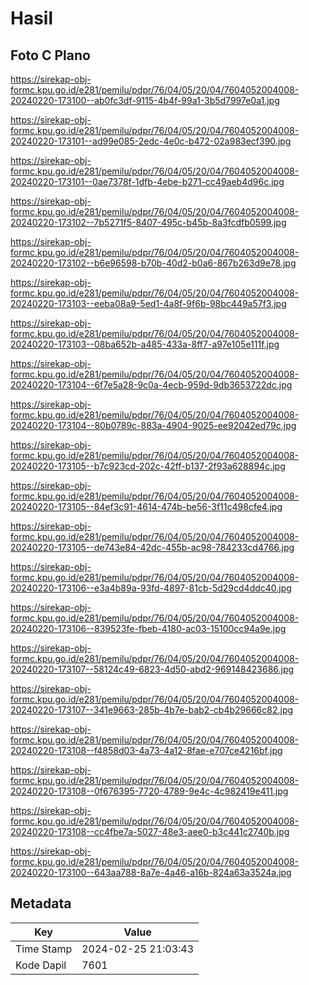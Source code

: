 # Hasil

## Foto C Plano

https://sirekap-obj-formc.kpu.go.id/e281/pemilu/pdpr/76/04/05/20/04/7604052004008-20240220-173100--ab0fc3df-9115-4b4f-99a1-3b5d7997e0a1.jpg

https://sirekap-obj-formc.kpu.go.id/e281/pemilu/pdpr/76/04/05/20/04/7604052004008-20240220-173101--ad99e085-2edc-4e0c-b472-02a983ecf390.jpg

https://sirekap-obj-formc.kpu.go.id/e281/pemilu/pdpr/76/04/05/20/04/7604052004008-20240220-173101--0ae7378f-1dfb-4ebe-b271-cc49aeb4d96c.jpg

https://sirekap-obj-formc.kpu.go.id/e281/pemilu/pdpr/76/04/05/20/04/7604052004008-20240220-173102--7b5271f5-8407-495c-b45b-8a3fcdfb0599.jpg

https://sirekap-obj-formc.kpu.go.id/e281/pemilu/pdpr/76/04/05/20/04/7604052004008-20240220-173102--b6e96598-b70b-40d2-b0a6-867b263d9e78.jpg

https://sirekap-obj-formc.kpu.go.id/e281/pemilu/pdpr/76/04/05/20/04/7604052004008-20240220-173103--eeba08a9-5ed1-4a8f-9f6b-98bc449a57f3.jpg

https://sirekap-obj-formc.kpu.go.id/e281/pemilu/pdpr/76/04/05/20/04/7604052004008-20240220-173103--08ba652b-a485-433a-8ff7-a97e105e111f.jpg

https://sirekap-obj-formc.kpu.go.id/e281/pemilu/pdpr/76/04/05/20/04/7604052004008-20240220-173104--6f7e5a28-9c0a-4ecb-959d-9db3653722dc.jpg

https://sirekap-obj-formc.kpu.go.id/e281/pemilu/pdpr/76/04/05/20/04/7604052004008-20240220-173104--80b0789c-883a-4904-9025-ee92042ed79c.jpg

https://sirekap-obj-formc.kpu.go.id/e281/pemilu/pdpr/76/04/05/20/04/7604052004008-20240220-173105--b7c923cd-202c-42ff-b137-2f93a628894c.jpg

https://sirekap-obj-formc.kpu.go.id/e281/pemilu/pdpr/76/04/05/20/04/7604052004008-20240220-173105--84ef3c91-4614-474b-be56-3f11c498cfe4.jpg

https://sirekap-obj-formc.kpu.go.id/e281/pemilu/pdpr/76/04/05/20/04/7604052004008-20240220-173105--de743e84-42dc-455b-ac98-784233cd4766.jpg

https://sirekap-obj-formc.kpu.go.id/e281/pemilu/pdpr/76/04/05/20/04/7604052004008-20240220-173106--e3a4b89a-93fd-4897-81cb-5d29cd4ddc40.jpg

https://sirekap-obj-formc.kpu.go.id/e281/pemilu/pdpr/76/04/05/20/04/7604052004008-20240220-173106--839523fe-fbeb-4180-ac03-15100cc94a9e.jpg

https://sirekap-obj-formc.kpu.go.id/e281/pemilu/pdpr/76/04/05/20/04/7604052004008-20240220-173107--58124c49-6823-4d50-abd2-969148423686.jpg

https://sirekap-obj-formc.kpu.go.id/e281/pemilu/pdpr/76/04/05/20/04/7604052004008-20240220-173107--341e9663-285b-4b7e-bab2-cb4b29666c82.jpg

https://sirekap-obj-formc.kpu.go.id/e281/pemilu/pdpr/76/04/05/20/04/7604052004008-20240220-173108--f4858d03-4a73-4a12-8fae-e707ce4216bf.jpg

https://sirekap-obj-formc.kpu.go.id/e281/pemilu/pdpr/76/04/05/20/04/7604052004008-20240220-173108--0f676395-7720-4789-9e4c-4c982419e411.jpg

https://sirekap-obj-formc.kpu.go.id/e281/pemilu/pdpr/76/04/05/20/04/7604052004008-20240220-173108--cc4fbe7a-5027-48e3-aee0-b3c441c2740b.jpg

https://sirekap-obj-formc.kpu.go.id/e281/pemilu/pdpr/76/04/05/20/04/7604052004008-20240220-173100--643aa788-8a7e-4a46-a16b-824a63a3524a.jpg


## Metadata

| Key        | Value               |
| ---------- | ------------------- |
| Time Stamp | 2024-02-25 21:03:43 |
| Kode Dapil | 7601                |



